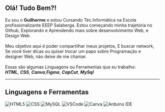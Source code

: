 <h2>Olá! Tudo Bem?!</h2>

  Eu sou o **Guilherme** e estou Cursando Téc.Informática na Escola profissionalizante EEEP Salaberga.
  Estou começando minha trajetória no Github, Explorando e Aprendendo mais sobre desenvolvimento Web,
  e Design Web.
  <br>
  <br>
  Meu objetivo aqui é poder compartilhar meus projetos, E buscar network, Se você tiver dicas
  ou quiser trocar um papo sobre Programação e designer Web, não deixe de me chamar.
  <br>
  <br>
  Essas são algumas Linguagens ou Ferramentas que eu trabalho: <br>
  _**HTML**_, _**CSS**_, _**Canva**_,_**Figma**_, _**CapCut**_, _**MySql**_

---

## Linguagens e Ferramentas

![HTML5](https://img.shields.io/badge/HTML5-000000?style=for-the-badge&logo=html5&logoColor=white)
![CSS](https://img.shields.io/badge/CSS-000000?style=for-the-badge&logo=css3&logoColor=white)
![MySQL](https://img.shields.io/badge/MySQL-000000?style=for-the-badge&logo=mysql&logoColor=white)
![VSCode](https://img.shields.io/badge/VS_Code-000000?style=for-the-badge&logo=visualstudiocode&logoColor=white)
![Canva](https://img.shields.io/badge/Canva-000000?style=for-the-badge&logo=canva&logoColor=white)
![Arduino IDE](https://img.shields.io/badge/Arduino_IDE-000000?style=for-the-badge&logo=arduino&logoColor=white)
